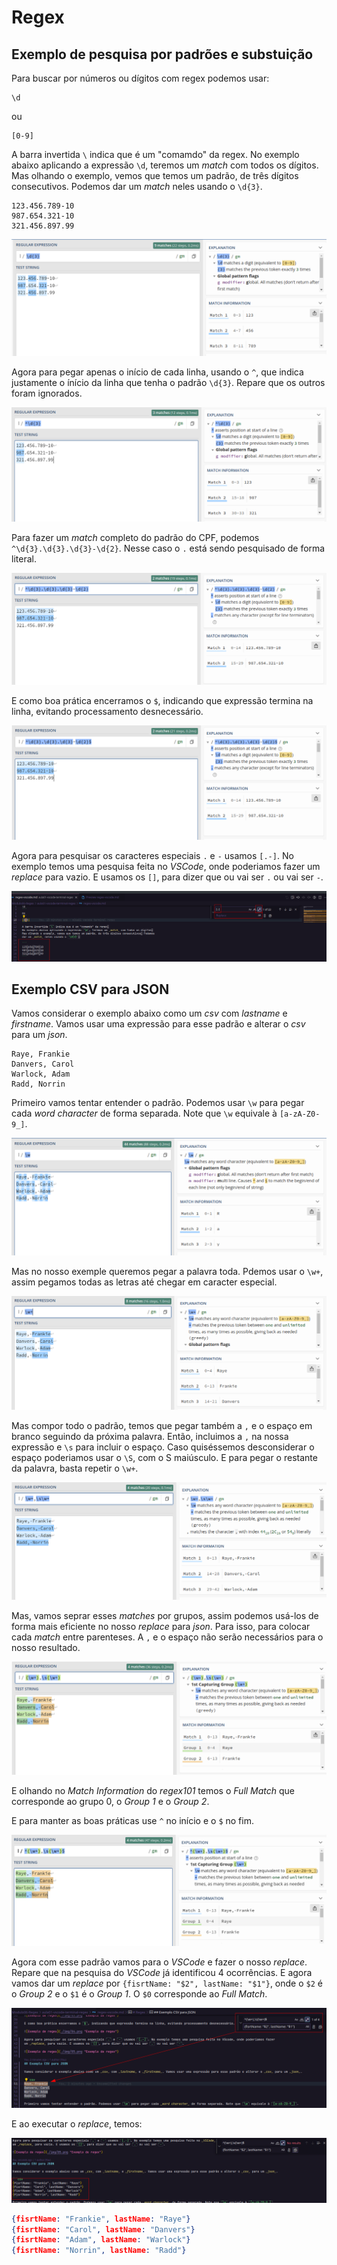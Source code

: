 # Regex

## Exemplo de pesquisa por padrões e substuição

Para buscar por números ou dígitos com regex
podemos usar:
```
\d
```
ou
```
[0-9]
```
A barra invertida `\` indica que é um "comamdo" da regex.
No exemplo abaixo aplicando a expressão `\d`, teremos um _match_ com todos os dígitos.
Mas olhando o exemplo, vemos que temos um padrão, de três dígitos consecutivos. Podemos
dar um _match_ neles usando o `\d{3}`.

```
123.456.789-10
987.654.321-10
321.456.897.99
```

![Exemplo de regex](./img/01.png "Exemplo de regex")

Agora para pegar apenas o início de cada linha, usando o `^`, que indica justamente o ínício da linha que tenha o padrão `\d{3}`.
Repare que os outros foram ignorados.

![Exemplo de regex](./img/02.png "Exemplo de regex")

Para fazer um _match_ completo do padrão do CPF, podemos `^\d{3}.\d{3}.\d{3}-\d{2}`. Nesse caso o `.` está sendo pesquisado de forma
literal.

![Exemplo de regex](./img/03.png "Exemplo de regex")

E como boa prática encerramos o `$`, indicando que expressão termina na linha, evitando processamento desnecessário.

![Exemplo de regex](./img/04.png "Exemplo de regex")

Agora para pesquisar os caracteres especiais `.` e `-` usamos `[.-]`. No exemplo temos uma pesquisa feita no _VSCode_, onde poderiamos fazer
um _replace_ para vazio. E usamos os `[]`, para dizer que ou vai ser `.` ou vai ser `-`.

![Exemplo de regex](./img/05.png "Exemplo de regex")

## Exemplo CSV para JSON

Vamos considerar o exemplo abaixo como um _csv_ com _lastname_ e _firstname_. Vamos usar uma expressão para esse padrão e alterar o _csv_ para um _json_.

```csv
Raye, Frankie
Danvers, Carol
Warlock, Adam
Radd, Norrin
```
Primeiro vamos tentar entender o padrão. Podemos usar `\w` para pegar cada _word character_ de forma separada. Note que `\w` equivale à `[a-zA-Z0-9_]`.

![Exemplo de regex](./img/06.png "Exemplo de regex")

Mas no nosso exemple queremos pegar a palavra toda. Pdemos usar o `\w+`, assim pegamos todas as letras até chegar em caracter especial.

![Exemplo de regex](./img/07.png "Exemplo de regex")

Mas compor todo o padrão, temos que pegar também a `,` e o espaço em branco seguindo da próxima palavra. Então, incluimos a `,` na nossa expressão e `\s` para incluir o espaço. Caso quiséssemos desconsiderar o espaço poderiamos usar o `\S`, com o S maiúsculo. E para pegar o restante da palavra, basta repetir o `\w+`.

![Exemplo de regex](./img/08.png "Exemplo de regex")

Mas, vamos seprar esses _matches_ por grupos, assim podemos usá-los de forma mais eficiente no nosso _replace_ para _json_.
Para isso, para colocar cada _match_ entre parenteses. A `,` e o espaço não serão necessários para o nosso resultado.

![Exemplo de regex](./img/09.png "Exemplo de regex")

E olhando no _Match Information_ do _regex101_ temos o _Full Match_ que corresponde ao grupo 0, o _Group 1_ e o _Group 2_.

E para manter as boas práticas use `^` no início e o `$` no fim.

![Exemplo de regex](./img/10.png "Exemplo de regex")

Agora com esse padrão vamos para o _VSCode_ e fazer o nosso _replace_. Repare que na pesquisa do _VSCode_ já identificou 4 ocorrências. E agora vamos dar um _replace_ por `{fisrtName: "$2", lastName: "$1"}`, onde o `$2` é o _Group 2_ e o `$1` é o _Group 1_. O `$0` corresponde ao _Full Match_.

![Exemplo de regex](./img/11.png "Exemplo de regex")

E ao executar o _replace_, temos:


![Exemplo de regex](./img/12.png "Exemplo de regex")

```json
{fisrtName: "Frankie", lastName: "Raye"}
{fisrtName: "Carol", lastName: "Danvers"}
{fisrtName: "Adam", lastName: "Warlock"}
{fisrtName: "Norrin", lastName: "Radd"}
```
